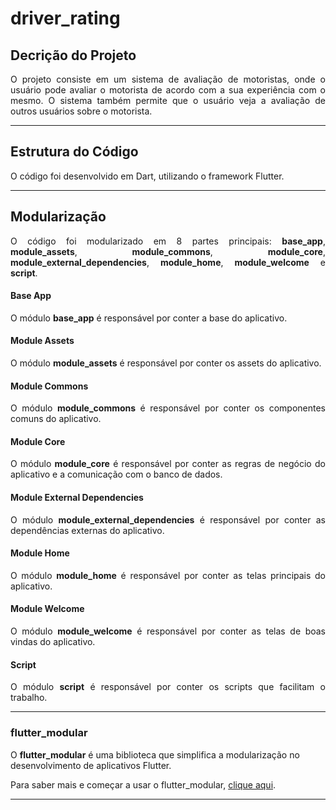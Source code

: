 # driver_rating

## Decrição do Projeto
<p align="justify">O projeto consiste em um sistema de avaliação de motoristas, onde o usuário pode avaliar o motorista de acordo com a sua experiência com o mesmo. O sistema também permite que o usuário veja a avaliação de outros usuários sobre o motorista.</p>

---

## Estrutura do Código
<p align="justify">O código foi desenvolvido em Dart, utilizando o framework Flutter.</p>

---

## Modularização
<p align="justify">O código foi modularizado em 8 partes principais: <b>base_app</b>, <b>module_assets</b>, <b>module_commons</b>, <b>module_core</b>, <b>module_external_dependencies</b>, <b>module_home</b>, <b>module_welcome</b> e <b>script</b>.</p>

#### Base App
<p align="justify">O módulo <b>base_app</b> é responsável por conter a base do aplicativo.</p>

#### Module Assets
<p align="justify">O módulo <b>module_assets</b> é responsável por conter os assets do aplicativo.</p>

#### Module Commons
<p align="justify">O módulo <b>module_commons</b> é responsável por conter os componentes comuns do aplicativo.</p>

#### Module Core
<p align="justify">O módulo <b>module_core</b> é responsável por conter as regras de negócio do aplicativo e a comunicação com o banco de dados.</p>

#### Module External Dependencies
<p align="justify">O módulo <b>module_external_dependencies</b> é responsável por conter as dependências externas do aplicativo.</p>

#### Module Home
<p align="justify">O módulo <b>module_home</b> é responsável por conter as telas principais do aplicativo.</p>

#### Module Welcome
<p align="justify">O módulo <b>module_welcome</b> é responsável por conter as telas de boas vindas do aplicativo.</p>

#### Script
<p align="justify">O módulo <b>script</b> é responsável por conter os scripts que facilitam o trabalho.</p>

---

### flutter_modular

O **flutter_modular** é uma biblioteca que simplifica a modularização no desenvolvimento de aplicativos Flutter.

Para saber mais e começar a usar o flutter_modular, [clique aqui](https://github.com/insert-link-aqui).

---



